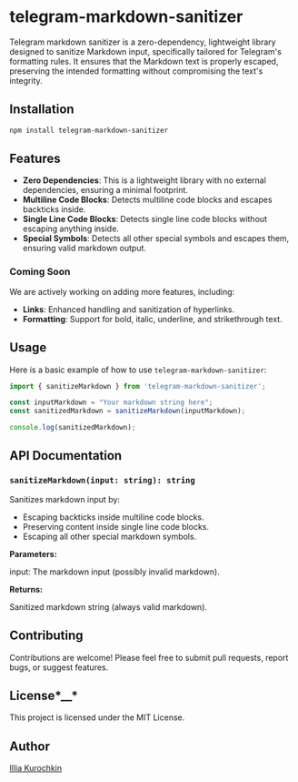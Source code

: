 # telegram-markdown-sanitizer

Telegram markdown sanitizer is a zero-dependency, lightweight library designed to sanitize Markdown input, specifically tailored for Telegram's formatting rules. It ensures that the Markdown text is properly escaped, preserving the intended formatting without compromising the text's integrity.

## Installation

```bash
npm install telegram-markdown-sanitizer
```

## Features

- **Zero Dependencies**: This is a lightweight library with no external dependencies, ensuring a minimal footprint.
- **Multiline Code Blocks**: Detects multiline code blocks and escapes backticks inside.
- **Single Line Code Blocks**: Detects single line code blocks without escaping anything inside.
- **Special Symbols**: Detects all other special symbols and escapes them, ensuring valid markdown output.

### Coming Soon

We are actively working on adding more features, including:

- **Links**: Enhanced handling and sanitization of hyperlinks.
- **Formatting**: Support for bold, italic, underline, and strikethrough text.

## Usage

Here is a basic example of how to use `telegram-markdown-sanitizer`:


```typescript
import { sanitizeMarkdown } from 'telegram-markdown-sanitizer';

const inputMarkdown = "Your markdown string here";
const sanitizedMarkdown = sanitizeMarkdown(inputMarkdown);

console.log(sanitizedMarkdown);
```

## API Documentation

### `sanitizeMarkdown(input: string): string`

Sanitizes markdown input by:

- Escaping backticks inside multiline code blocks.
- Preserving content inside single line code blocks.
- Escaping all other special markdown symbols.

**Parameters:**

input: The markdown input (possibly invalid markdown).

**Returns:**

Sanitized markdown string (always valid markdown).

## Contributing
Contributions are welcome! Please feel free to submit pull requests, report bugs, or suggest features.

## License*__*
This project is licensed under the MIT License.

## Author
[Illia Kurochkin](https://github.com/illyakurochkin)